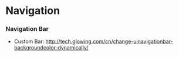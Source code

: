 # Navigation

### Navigation Bar
* Custom Bar: http://tech.glowing.com/cn/change-uinavigationbar-backgroundcolor-dynamically/
